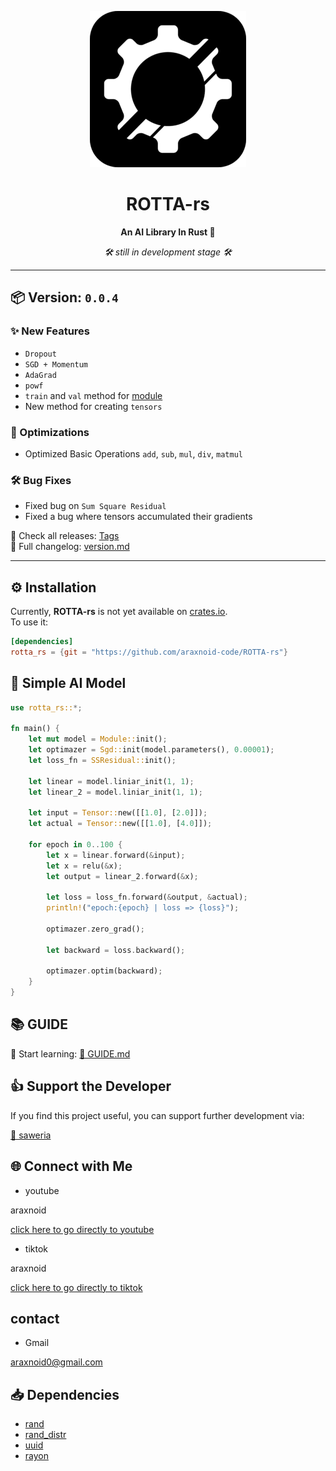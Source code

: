 <div align="center">

![ROTTA Logo](https://github.com/araxnoid-code/ROTTA-rs/blob/main/assets/rotta-rs_logo_for_github.png?raw=true)

# ROTTA-rs  
**An AI Library In Rust 🦀**

*🛠️ still in development stage 🛠️*
</div>

---

## 📦 Version: `0.0.4`

### ✨ New Features
- `Dropout`
- `SGD + Momentum`
- `AdaGrad`
- `powf`
- `train` and `val` method for [module](https://github.com/araxnoid-code/ROTTA-rs/blob/main/book/section/4_Module.md)
- New method for creating `tensors`


### 🚀 Optimizations
- Optimized Basic Operations `add`, `sub`, `mul`, `div`, `matmul`

### 🛠️ Bug Fixes
- Fixed bug on `Sum Square Residual`
- Fixed a bug where tensors accumulated their gradients

📌 Check all releases: [Tags](https://github.com/araxnoid-code/ROTTA-rs/tags)  
📜 Full changelog: [version.md](https://github.com/araxnoid-code/ROTTA-rs/blob/main/version.md)

---

## ⚙️ Installation

Currently, **ROTTA-rs** is not yet available on [crates.io](https://crates.io).  
To use it:

```toml
[dependencies]
rotta_rs = {git = "https://github.com/araxnoid-code/ROTTA-rs"}
```

## 🧠 Simple AI Model
```rust
use rotta_rs::*;

fn main() {
    let mut model = Module::init();
    let optimazer = Sgd::init(model.parameters(), 0.00001);
    let loss_fn = SSResidual::init();

    let linear = model.liniar_init(1, 1);
    let linear_2 = model.liniar_init(1, 1);

    let input = Tensor::new([[1.0], [2.0]]);
    let actual = Tensor::new([[1.0], [4.0]]);

    for epoch in 0..100 {
        let x = linear.forward(&input);
        let x = relu(&x);
        let output = linear_2.forward(&x);

        let loss = loss_fn.forward(&output, &actual);
        println!("epoch:{epoch} | loss => {loss}");

        optimazer.zero_grad();

        let backward = loss.backward();

        optimazer.optim(backward);
    }
}
```


## 📚 GUIDE
📘 Start learning: 
[🧭 GUIDE.md](https://github.com/araxnoid-code/ROTTA-rs/blob/main/book/guide.md)


## 👍️ Support the Developer
If you find this project useful, you can support further development via:

[🔗 saweria](https://saweria.co/araxnoid)

## 🌐 Connect with Me
- youtube

araxnoid

[click here to go directly to youtube](https://www.youtube.com/@araxnoid-v5o)

- tiktok

araxnoid

[click here to go directly to tiktok](https://www.tiktok.com/@araxnoid_code)

## contact
- Gmail

araxnoid0@gmail.com

## 📥 Dependencies
- [rand](https://crates.io/crates/rand)
- [rand_distr](https://crates.io/crates/rand_distr)
- [uuid](https://crates.io/crates/uuid)
- [rayon](https://crates.io/crates/rayon)
